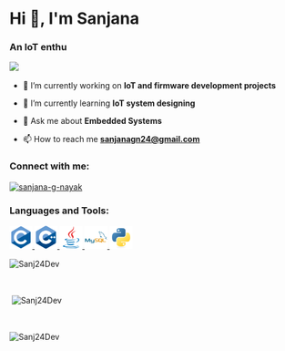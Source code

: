 <!--![MasterHead](https://as1.ftcdn.net/v2/jpg/02/42/83/38/1000_F_242833857_rsLAXVpWoSsKMOt9n5BCb4IRdNRupQ8X.jpg)
-->
<h1 align="left">Hi 👋, I'm Sanjana</h1>
<h3 align="left">An IoT enthu</h3>

<!--![IoT gif](https://www.google.com/url?sa=i&url=https%3A%2F%2Ftenor.com%2Fview%2Fembedded-security-for-internet-of-things-gif-25502017&psig=AOvVaw3t7UrLp9fJKBOaq_u15qHl&ust=1692002354006000&source=images&cd=vfe&opi=89978449&ved=0CBEQjRxqFwoTCLi634ue2YADFQAAAAAdAAAAABAE.gif)
-->
<p align="left"> <img src="https://komarev.com/ghpvc/?username=Sanj24Dev&label=Profile%20views&color=0e75b6&style=flat" /> </p>

- 🔭 I’m currently working on **IoT and firmware development projects**

- 🌱 I’m currently learning **IoT system designing**

- 💬 Ask me about **Embedded Systems**

- 📫 How to reach me **sanjanagn24@gmail.com**

<h3 align="left">Connect with me:</h3>
<p align="left">
<a href="https://www.linkedin.com/in/sanjana-g-nayak/" target="blank"><img align="center" src="https://raw.githubusercontent.com/rahuldkjain/github-profile-readme-generator/master/src/images/icons/Social/linked-in-alt.svg" alt="sanjana-g-nayak" height="30" width="40" /></a>
</p>

<h3 align="left">Languages and Tools:</h3>
<p align="left"> 
  <a href="https://www.cprogramming.com/" target="_blank" rel="noreferrer"> <img src="https://raw.githubusercontent.com/devicons/devicon/master/icons/c/c-original.svg" alt="c" width="40" height="40"/> </a> 
  <a href="https://www.w3schools.com/cpp/" target="_blank" rel="noreferrer"> <img src="https://raw.githubusercontent.com/devicons/devicon/master/icons/cplusplus/cplusplus-original.svg" alt="cplusplus" width="40" height="40"/> </a> 
  <a href="https://www.java.com" target="_blank" rel="noreferrer"> <img src="https://raw.githubusercontent.com/devicons/devicon/master/icons/java/java-original.svg" alt="java" width="40" height="40"/> </a> 
  <a href="https://www.mysql.com/" target="_blank" rel="noreferrer"> <img src="https://raw.githubusercontent.com/devicons/devicon/master/icons/mysql/mysql-original-wordmark.svg" alt="mysql" width="40" height="40"/> </a> 
  <a href="https://www.python.org" target="_blank" rel="noreferrer"> <img src="https://raw.githubusercontent.com/devicons/devicon/master/icons/python/python-original.svg" alt="python" width="40" height="40"/> </a> 

</p>


<p><img align="center" src="https://github-readme-stats.vercel.app/api/top-langs?username=Sanj24Dev&show_icons=true&locale=en&layout=compact" alt="Sanj24Dev" /></p>
<br>
<p>&nbsp;<img align="center" src="https://github-readme-stats.vercel.app/api?username=Sanj24Dev&show_icons=true&locale=en" alt="Sanj24Dev" /></p>
<br>
<p><img align="center" src="https://github-readme-streak-stats.herokuapp.com/?user=Sanj24Dev&" alt="Sanj24Dev" /></p>


<!--
**Sanj24Dev/Sanj24Dev** is a ✨ _special_ ✨ repository because its `README.md` (this file) appears on your GitHub profile.

Here are some ideas to get you started:

- 🔭 I’m currently working on ...
- 🌱 I’m currently learning ...
- 👯 I’m looking to collaborate on ...
- 🤔 I’m looking for help with ...
- 💬 Ask me about ...
- 📫 How to reach me: ...
- 😄 Pronouns: ...
- ⚡ Fun fact: ...
-->
